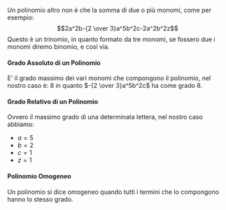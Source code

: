 Un polinomio altro non è che la somma di due o più monomi, come per esempio:
$$2a^2b-{2 \over 3}a^5b^2c-2a^2b^2z$$
Questo è un trinomio, in quanto formato da tre monomi, se fossero due i monomi diremo binomio, e così via.

#### Grado Assoluto di un Polinomio

E' il grado massimo dei vari monomi che compongono il polinomio, nel nostro caso è: $8$ in quanto $-{2 \over 3}a^5b^2c$ ha come grado $8$. 

#### Grado Relativo di un Polinomio

Ovvero il massimo grado di una determinata lettera, nel nostro caso abbiamo:
- $a = 5$
- $b = 2$
- $c = 1$
- $z = 1$

#### Polinomio Omogeneo

Un polinomio si dice omogeneo quando tutti i termini che lo compongono hanno lo stesso grado.
